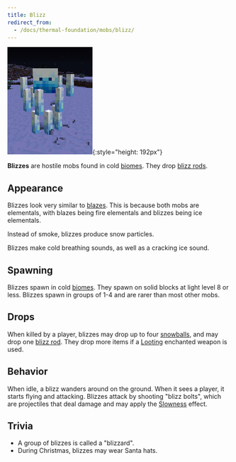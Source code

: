 ```yaml
---
title: Blizz
redirect_from:
  - /docs/thermal-foundation/mobs/blizz/
---
```


![Blizz](/assets/images/thermal-foundation/blizz.png){:style="height: 192px"}


**Blizzes** are hostile mobs found in cold
[biomes](https://minecraft.gamepedia.com/Biome). They drop [blizz
rods](/docs/thermal-foundation/items/materials/elemental/blizz-rod).


Appearance
----------

Blizzes look very similar to [blazes](https://minecraft.gamepedia.com/Blaze).
This is because both mobs are elementals, with blazes being fire elementals and
blizzes being ice elementals.

Instead of smoke, blizzes produce snow particles.

Blizzes make cold breathing sounds, as well as a cracking ice sound.


Spawning
--------

Blizzes spawn in cold [biomes](https://minecraft.gamepedia.com/Biome). They
spawn on solid blocks at light level 8 or less. Blizzes spawn in groups of 1-4
and are rarer than most other mobs.


Drops
-----

When killed by a player, blizzes may drop up to four
[snowballs](https://minecraft.gamepedia.com/Snowball), and may drop one [blizz
rod](/docs/thermal-foundation/items/materials/elemental/blizz-rod/). They drop
more items if a [Looting](https://minecraft.gamepedia.com/Looting) enchanted
weapon is used.


Behavior
--------

When idle, a blizz wanders around on the ground. When it sees a player, it
starts flying and attacking. Blizzes attack by shooting "blizz bolts", which are
projectiles that deal damage and may apply the
[Slowness](https://minecraft.gamepedia.com/Slowness) effect.


Trivia
------

* A group of blizzes is called a "blizzard".
* During Christmas, blizzes may wear Santa hats.
